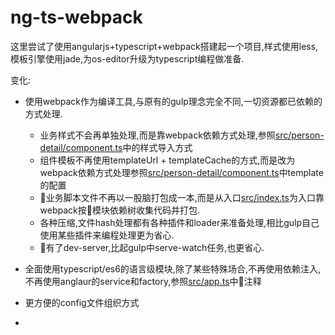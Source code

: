 # ng-ts-webpack

这里尝试了使用angularjs+typescript+webpack搭建起一个项目,样式使用less,模板引擎使用jade,为os-editor升级为typescript编程做准备.


变化:
+ 使用webpack作为编译工具,与原有的gulp理念完全不同,一切资源都已依赖的方式处理.
    - 业务样式不会再单独处理,而是靠webpack依赖方式处理,参照[src/person-detail/component.ts](./src/person-detail/component.ts)中的样式导入方式
    - 组件模板不再使用templateUrl + templateCache的方式,而是改为webpack依赖方式处理参照[src/person-detail/component.ts](./src/person-detail/component.ts)中template的配置
    - 业务脚本文件不再以一股脑打包成一本,而是从入口[src/index.ts](./src/index.ts)为入口靠webpack按模块依赖树收集代码并打包.
    - 各种压缩,文件hash处理都有各种插件和loader来准备处理,相比gulp自己使用某些插件来编程处理更为省心.
    - 有了dev-server,比起gulp中serve-watch任务,也更省心.
+ 全面使用typescript/es6的语言级模块,除了某些特殊场合,不再使用依赖注入,不再使用anglaur的service和factory,参照[src/app.ts](./src/app.ts)中注释

+ 更方便的config文件组织方式

+ 
